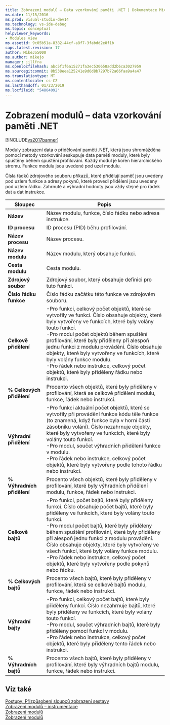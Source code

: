 ```yaml
---
title: Zobrazení modulů – Data vzorkování paměti .NET | Dokumentace Microsoftu
ms.date: 11/15/2016
ms.prod: visual-studio-dev14
ms.technology: vs-ide-debug
ms.topic: conceptual
helpviewer_keywords:
- Modules view
ms.assetid: 9c05b51a-8382-44cf-a8f7-3fabdd2e8f1b
caps.latest.revision: 17
author: MikeJo5000
ms.author: mikejo
manager: jillfra
ms.openlocfilehash: abc5f1f6a15271fa3ec530658add2b6ca3027959
ms.sourcegitcommit: 8b538eea125241e9d6d8b7297b72a66faa9a4a47
ms.translationtype: MT
ms.contentlocale: cs-CZ
ms.lasthandoff: 01/23/2019
ms.locfileid: "54804092"
---
```

# <a name="modules-view---net-memory-sampling-data"></a>Zobrazení modulů – data vzorkování paměti .NET
[!INCLUDE[vs2017banner](../includes/vs2017banner.md)]

Moduly zobrazení data o přidělování paměti .NET, která jsou shromážděna pomocí metody vzorkování seskupuje data paměti moduly, které byly spuštěny během spuštění profilování. Každý modul je kořen hierarchického stromu. Funkce modulu jsou uvedené pod uzel modulu.  
  
 Čísla řádků zdrojového souboru příkazů, které přidělují paměť jsou uvedeny pod uzlem funkce a adresy pokynů, které provedl přidělení jsou uvedeny pod uzlem řádku. Zahrnuté a výhradní hodnoty jsou vždy stejné pro řádek dat a dat instrukce.  
  
|Sloupec|Popis|  
|------------|-----------------|  
|**Název**|Název modulu, funkce, číslo řádku nebo adresa instrukce.|  
|**ID procesu**|ID procesu (PID) běhu profilování.|  
|**Název procesu**|Název procesu.|  
|**Název modulu**|Název modulu, který obsahuje funkci.|  
|**Cesta modulu**|Cesta modulu.|  
|**Zdrojový soubor**|Zdrojový soubor, který obsahuje definici pro tuto funkci.|  
|**Číslo řádku funkce**|Číslo řádku začátku této funkce ve zdrojovém souboru.|  
|**Celkově přidělení**|-Pro funkci, celkový počet objektů, které se vytvořily ve funkci. Číslo obsahuje objekty, které byly vytvořeny ve funkcích, které byly volány touto funkcí.<br />-Pro modul počet objektů během spuštění profilování, které byly přiděleny při alespoň jednu funkci z modulu provádění. Číslo obsahuje objekty, které byly vytvořeny ve funkcích, které byly volány funkce modulu.<br />-Pro řádek nebo instrukce, celkový počet objektů, které byly přiděleny řádku nebo instrukci.|  
|**% Celkových přidělení**|Procento všech objektů, které byly přiděleny v profilování, která se celkově přidělení modulu, funkce, řádek nebo instrukci.|  
|**Výhradní přidělení**|-Pro funkci aktuální počet objektů, které se vytvořily při provádění funkce kódu těle funkce (to znamená, když funkce byla v horní části zásobníku volání). Číslo nezahrnuje objekty, které byly vytvořeny ve funkcích, které byly volány touto funkcí.<br />-Pro modul, součet výhradních přidělení funkce v modulu.<br />-Pro řádek nebo instrukce, celkový počet objektů, které byly vytvořeny podle tohoto řádku nebo instrukci.|  
|**% Výhradních přidělení**|Procento všech objektů, které byly přiděleny v profilování, které byly výhradních přidělení modulu, funkce, řádek nebo instrukci.|  
|**Celkově bajtů**|-Pro funkci, počet bajtů, které byly přiděleny funkcí. Číslo obsahuje počet bajtů, které byly přiděleny ve funkcích, které byly volány touto funkcí.<br />-Pro modul počet bajtů, které byly přiděleny během spuštění profilování, které byly přiděleny při alespoň jednu funkci z modulu provádění. Číslo obsahuje objekty, které byly vytvořeny ve všech funkcí, které byly volány funkce modulu.<br />-Pro řádek nebo instrukce, celkový počet objektů, které byly vytvořeny podle pokynů nebo řádku.|  
|**% Celkových bajtů**|Procento všech bajtů, které byly přiděleny v profilování, která se celkově bajtů modulu, funkce, řádek nebo instrukci.|  
|**Výhradní bajty**|-Pro funkci, celkový počet bajtů, které byly přiděleny funkcí. Číslo nezahrnuje bajtů, které byly přiděleny ve funkcích, které byly volány touto funkcí.<br />-Pro modul, součet výhradních bajtů, které byly přiděleny pomocí funkcí v modulu.<br />-Pro řádek nebo instrukce, celkový počet objektů, které byly přiděleny tento řádek nebo instrukci.|  
|**% Výhradních bajtů**|Procento všech bajtů, které byly přiděleny v profilování, které byly výhradních bajtů modulu, funkce, řádek nebo instrukci.|  
  
## <a name="see-also"></a>Viz také  
 [Postupy: Přizpůsobení sloupců zobrazení sestavy](../profiling/how-to-customize-report-view-columns.md)   
 [Zobrazení modulů – instrumentace](../profiling/modules-view-dotnet-memory-instrumentation-data.md)   
 [Zobrazení modulů](../profiling/modules-view-sampling-data.md)   
 [Zobrazení modulů](../profiling/modules-view-instrumentation-data.md)
